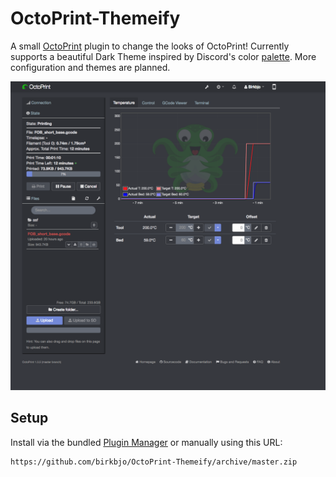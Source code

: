 # OctoPrint-Themeify

A small [OctoPrint](https://github.com/foosel/OctoPrint) plugin to change the looks of OctoPrint!
Currently supports a beautiful Dark Theme inspired by Discord's color [palette](https://discordapp.com/branding). More configuration and themes are planned.


![](extras/discorded_ss.png)

## Setup

Install via the bundled [Plugin Manager](https://github.com/foosel/OctoPrint/wiki/Plugin:-Plugin-Manager)
or manually using this URL:

    https://github.com/birkbjo/OctoPrint-Themeify/archive/master.zip
